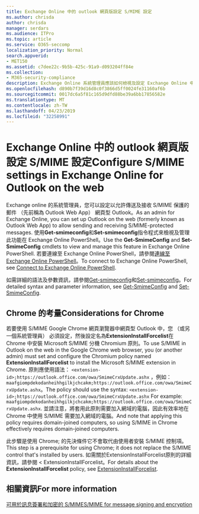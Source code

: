 ```yaml
---
title: Exchange Online 中的 outlook 網頁版設定 S/MIME 設定
ms.author: chrisda
author: chrisda
manager: serdars
ms.audience: ITPro
ms.topic: article
ms.service: O365-seccomp
localization_priority: Normal
search.appverid:
- MET150
ms.assetid: c7dee22c-9b5b-425c-91a9-d093204ff84e
ms.collection:
- M365-security-compliance
description: Exchange Online 系統管理員應該如何檢視及設定 Exchange Online 中網頁型 Outlook 中的 S/MIME 設定簡短描述。
ms.openlocfilehash: d890b7f39d16d8c0f3866d5ff0024fe31160af6b
ms.sourcegitcommit: 0017dc6a5f81c165d9dfd88be39a6bb17856582e
ms.translationtype: MT
ms.contentlocale: zh-TW
ms.lasthandoff: 04/23/2019
ms.locfileid: "32258991"
---
```

# <a name="configure-smime-settings-in-exchange-online-for-outlook-on-the-web"></a><span data-ttu-id="a911b-103">Exchange Online 中的 outlook 網頁版設定 S/MIME 設定</span><span class="sxs-lookup"><span data-stu-id="a911b-103">Configure S/MIME settings in Exchange Online for Outlook on the web</span></span>

<span data-ttu-id="a911b-104">Exchange online 的系統管理員，您可以設定以允許傳送及接收 S/MIME 保護的郵件 （先前稱為 Outlook Web App） 網頁型 Outlook。</span><span class="sxs-lookup"><span data-stu-id="a911b-104">As an admin for Exchange Online, you can set up Outlook on the web (formerly known as Outlook Web App) to allow sending and receiving S/MIME-protected messages.</span></span> <span data-ttu-id="a911b-105">使用**Get-smimeconfig**和**Set-smimeconfig**指令程式來檢視及管理此功能在 Exchange Online PowerShell。</span><span class="sxs-lookup"><span data-stu-id="a911b-105">Use the **Get-SmimeConfig** and **Set-SmimeConfig** cmdlets to view and manage this feature in Exchange Online PowerShell.</span></span> <span data-ttu-id="a911b-106">若要連線至 Exchange Online PowerShell，請參閱[連線至 Exchange Online PowerShell](https://go.microsoft.com/fwlink/p/?linkid=396554)。</span><span class="sxs-lookup"><span data-stu-id="a911b-106">To connect to Exchange Online PowerShell, see [Connect to Exchange Online PowerShell](https://go.microsoft.com/fwlink/p/?linkid=396554).</span></span>

<span data-ttu-id="a911b-107">如需詳細的語法及參數資訊，請參閱[Get-smimeconfig](http://technet.microsoft.com/library/4b29fa89-0840-4fe9-8885-019fcef2e02b.aspx)和[Set-smimeconfig](http://technet.microsoft.com/library/de357ce0-8143-4c36-8032-026292fc63f0.aspx)。</span><span class="sxs-lookup"><span data-stu-id="a911b-107">For detailed syntax and parameter information, see [Get-SmimeConfig](http://technet.microsoft.com/library/4b29fa89-0840-4fe9-8885-019fcef2e02b.aspx) and [Set-SmimeConfig](http://technet.microsoft.com/library/de357ce0-8143-4c36-8032-026292fc63f0.aspx).</span></span>

## <a name="considerations-for-chrome"></a><span data-ttu-id="a911b-108">Chrome 的考量</span><span class="sxs-lookup"><span data-stu-id="a911b-108">Considerations for Chrome</span></span>

<span data-ttu-id="a911b-109">若要使用 S/MIME Google Chrome 網頁瀏覽器中網頁型 Outlook 中，您 （或另一個系統管理員） 必須設定，然後設定名為**ExtensionInstallForcelist**在 Chrome 中安裝 Microsoft S/MIME 分機 Chromium 原則。</span><span class="sxs-lookup"><span data-stu-id="a911b-109">To use S/MIME in Outlook on the web in the Google Chrome web browser, you (or another admin) must set and configure the Chromium policy named **ExtensionInstallForcelist** to install the Microsoft S/MIME extension in Chrome.</span></span> <span data-ttu-id="a911b-110">原則應使用語法： `<extension-id>;https://outlook.office.com/owa/SmimeCrxUpdate.ashx` ，例如： `maafgiompdekodanheihhgilkjchcakm;https://outlook.office.com/owa/SmimeCrxUpdate.ashx`。</span><span class="sxs-lookup"><span data-stu-id="a911b-110">The policy should use the syntax: `<extension-id>;https://outlook.office.com/owa/SmimeCrxUpdate.ashx` For example: `maafgiompdekodanheihhgilkjchcakm;https://outlook.office.com/owa/SmimeCrxUpdate.ashx`.</span></span> <span data-ttu-id="a911b-111">並請注意，將套用此原則需要加入網域的電腦，因此有效率地在 Chrome 中使用 S/MIME 需要加入網域的電腦。</span><span class="sxs-lookup"><span data-stu-id="a911b-111">And note that applying this policy requires domain-joined computers, so using S/MIME in Chrome effectively requires domain-joined computers.</span></span>

<span data-ttu-id="a911b-112">此步驟是使用 Chrome; 的先決條件它不會取代由使用者安裝 S/MIME 控制項。</span><span class="sxs-lookup"><span data-stu-id="a911b-112">This step is a prerequisite for using Chrome; it does not replace the S/MIME control that's installed by users.</span></span> <span data-ttu-id="a911b-113">如需關於<b0>ExtensionInstallForcelist</b0>原則的詳細資訊，請參閱 < <b1>ExtensionInstallForcelist</b1>。</span><span class="sxs-lookup"><span data-stu-id="a911b-113">For details about the **ExtensionInstallForcelist** policy, see [ExtensionInstallForcelist](http://dev.chromium.org/administrators/policy-list-3#ExtensionInstallForcelist).</span></span>

## <a name="for-more-information"></a><span data-ttu-id="a911b-114">相關資訊</span><span class="sxs-lookup"><span data-stu-id="a911b-114">For more information</span></span>

[<span data-ttu-id="a911b-115">可用於訊息簽署和加密的 S/MIME</span><span class="sxs-lookup"><span data-stu-id="a911b-115">S/MIME for message signing and encryption</span></span>](s-mime-for-message-signing-and-encryption.md)

